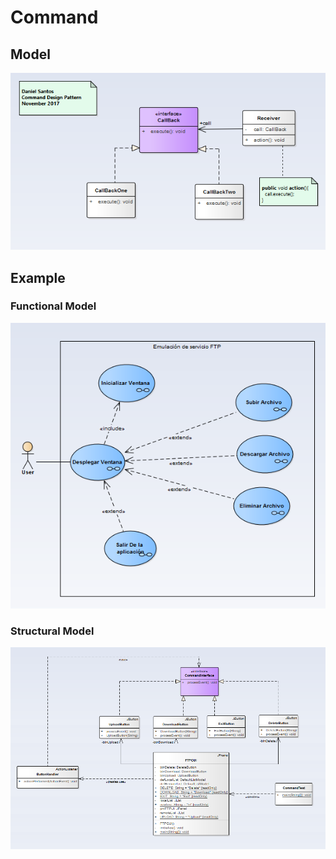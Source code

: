 # Command

## Model
![Model](command.png)

## Example

### Functional Model
  ![functional](exercise/functional.png)

### Structural Model
  ![structural](exercise/structural.png)
